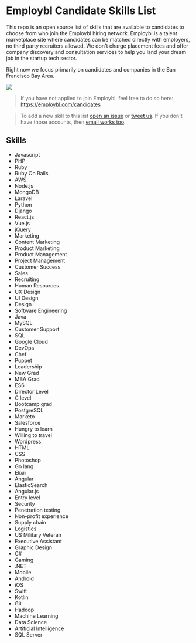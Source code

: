 # Employbl Candidate Skills List

This repo is an open source list of skills that are available to candidates to choose from who join the Employbl hiring network. Employbl is a talent marketplace site where candidates can be matched directly with employers, no third party recruiters allowed. We don't charge placement fees and offer company discovery and consultation services to help you land your dream job in the startup tech sector.

Right now we focus primarily on candidates and companies in the San Francisco Bay Area.

![](https://i.imgur.com/PGBhrYt.png)

> If you have not applied to join Employbl, feel free to do so here: https://employbl.com/candidates

> To add a new skill to this list [open an issue](https://github.com/Employbl/candidate-skills-list/issues/new) or [tweet us](https://twitter.com/employbl_jobs). If you don't have those accounts, then [email works too](connor@employbl.com).

## Skills

- Javascript
- PHP
- Ruby
- Ruby On Rails
- AWS
- Node.js
- MongoDB
- Laravel
- Python
- Django
- React.js
- Vue.js
- jQuery
- Marketing
- Content Marketing
- Product Marketing
- Product Management
- Project Management
- Customer Success
- Sales
- Recruiting
- Human Resources
- UX Design
- UI Design
- Design
- Software Engineering
- Java
- MySQL
- Customer Support
- SQL
- Google Cloud
- DevOps
- Chef
- Puppet
- Leadership
- New Grad
- MBA Grad
- ES6
- Director Level
- C level
- Bootcamp grad
- PostgreSQL
- Marketo
- Salesforce
- Hungry to learn
- Willing to travel
- Wordpress
- HTML
- CSS
- Photoshop
- Go lang
- Elixir
- Angular
- ElasticSearch
- Angular.js
- Entry level
- Security
- Penetration testing
- Non-profit experience
- Supply chain
- Logistics
- US Military Veteran
- Executive Assistant
- Graphic Design
- C#
- Gaming
- .NET
- Mobile
- Android
- iOS
- Swift
- Kotlin
- Git
- Hadoop
- Machine Learning
- Data Science
- Artificial Intelligence
- SQL Server
